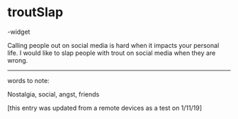 # troutSlap

-widget

Calling people out on social media is hard when it impacts your personal life. I would like to slap people with trout on social media when they are wrong.
___
words to note:

Nostalgia, social, angst, friends 

[this entry was updated from a remote devices as a test on 1/11/19]
